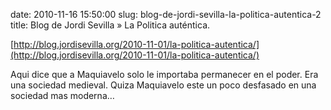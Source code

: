 date: 2010-11-16 15:50:00
slug: blog-de-jordi-sevilla-la-politica-autentica-2
title: Blog de Jordi Sevilla » La Politica auténtica.

    

[http://blog.jordisevilla.org/2010-11-01/la-politica-autentica/](http://blog.jordisevilla.org/2010-11-01/la-politica-autentica/)

Aqui dice que a Maquiavelo solo le importaba permanecer en el poder. Era una sociedad medieval. Quiza Maquiavelo este un poco desfasado en una sociedad mas moderna…

  


